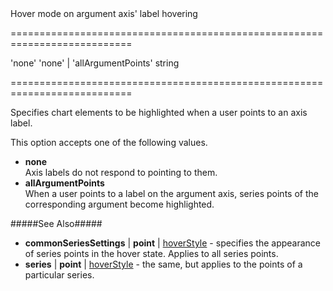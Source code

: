 <!--**
/*-------------------------------------------
    Auto-generated file. Do not modify.
-------------------------------------------

**-->
<!--d-->Hover mode on argument axis' label hovering<!--/d-->
===========================================================================
<!--default-->'none'<!--/default-->
<!--acceptValues-->'none' | 'allArgumentPoints'<!--/acceptValues-->
<!--type-->string<!--/type-->
===========================================================================

<!--shortDescription-->
Specifies chart elements to be highlighted when a user points to an axis label.
<!--/shortDescription-->

<!--fullDescription-->
This option accepts one of the following values.

* **none**    
Axis labels do not respond to pointing to them.
* **allArgumentPoints**    
When a user points to a label on the argument axis, series points of the corresponding argument become highlighted.

#####See Also#####
- **commonSeriesSettings** | **point** | [hoverStyle](/Documentation/ApiReference/Data_Visualization_Widgets/dxChart/Configuration/commonSeriesSettings/point/hoverStyle/) - specifies the appearance of series points in the hover state. Applies to all series points.
- **series** | **point** | [hoverStyle](/Documentation/ApiReference/Data_Visualization_Widgets/dxChart/Configuration/commonSeriesSettings/point/hoverStyle/) - the same, but applies to the points of a particular series.
<!--/fullDescription-->